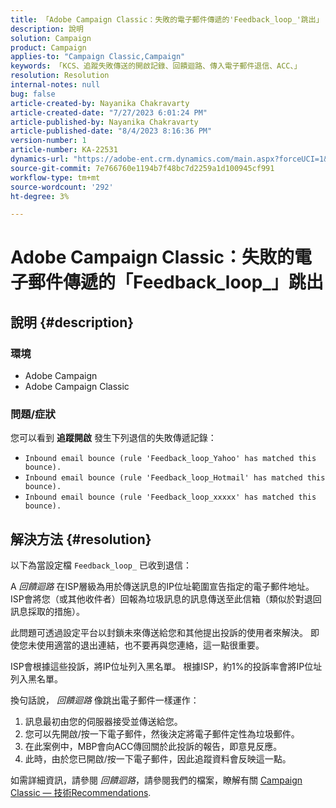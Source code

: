 ```yaml
---
title: 「Adobe Campaign Classic：失敗的電子郵件傳遞的'Feedback_loop_'跳出」
description: 說明
solution: Campaign
product: Campaign
applies-to: "Campaign Classic,Campaign"
keywords: 「KCS、追蹤失敗傳送的開啟記錄、回饋迴路、傳入電子郵件退信、ACC、」
resolution: Resolution
internal-notes: null
bug: false
article-created-by: Nayanika Chakravarty
article-created-date: "7/27/2023 6:01:24 PM"
article-published-by: Nayanika Chakravarty
article-published-date: "8/4/2023 8:16:36 PM"
version-number: 1
article-number: KA-22531
dynamics-url: "https://adobe-ent.crm.dynamics.com/main.aspx?forceUCI=1&pagetype=entityrecord&etn=knowledgearticle&id=ede15597-a72c-ee11-bdf4-6045bd006149"
source-git-commit: 7e766760e1194b7f48bc7d2259a1d100945cf991
workflow-type: tm+mt
source-wordcount: '292'
ht-degree: 3%

---
```


# Adobe Campaign Classic：失敗的電子郵件傳遞的「Feedback_loop_」跳出

## 說明 {#description}


### 環境

- Adobe Campaign
- Adobe Campaign Classic


### 問題/症狀

您可以看到 <b>追蹤開啟</b> 發生下列退信的失敗傳遞記錄：

- `Inbound email bounce (rule 'Feedback_loop_Yahoo' has matched this bounce).`
- `Inbound email bounce (rule 'Feedback_loop_Hotmail' has matched this bounce).`
- `Inbound email bounce (rule 'Feedback_loop_xxxxx' has matched this bounce).`



## 解決方法 {#resolution}


以下為當設定檔 `Feedback_loop_` 已收到退信：

A *回饋迴路* 在ISP層級為用於傳送訊息的IP位址範圍宣告指定的電子郵件地址。 ISP會將您（或其他收件者）回報為垃圾訊息的訊息傳送至此信箱（類似於對退回訊息採取的措施）。

此問題可透過設定平台以封鎖未來傳送給您和其他提出投訴的使用者來解決。 即使您未使用適當的退出連結，也不要再與您連絡，這一點很重要。

ISP會根據這些投訴，將IP位址列入黑名單。 根據ISP，約1%的投訴率會將IP位址列入黑名單。

換句話說， *回饋迴路* 像跳出電子郵件一樣運作：

1. 訊息最初由您的伺服器接受並傳送給您。
2. 您可以先開啟/按一下電子郵件，然後決定將電子郵件定性為垃圾郵件。
3. 在此案例中，MBP會向ACC傳回關於此投訴的報告，即意見反應。
4. 此時，由於您已開啟/按一下電子郵件，因此追蹤資料會反映這一點。


如需詳細資訊，請參閱 *回饋迴路*，請參閱我們的檔案，瞭解有關 [Campaign Classic — 技術Recommendations](https://experienceleague.adobe.com/docs/deliverability-learn/deliverability-best-practice-guide/additional-resources/campaign/acc-technical-recommendations.html?lang=en#feedback-loop-acc).

